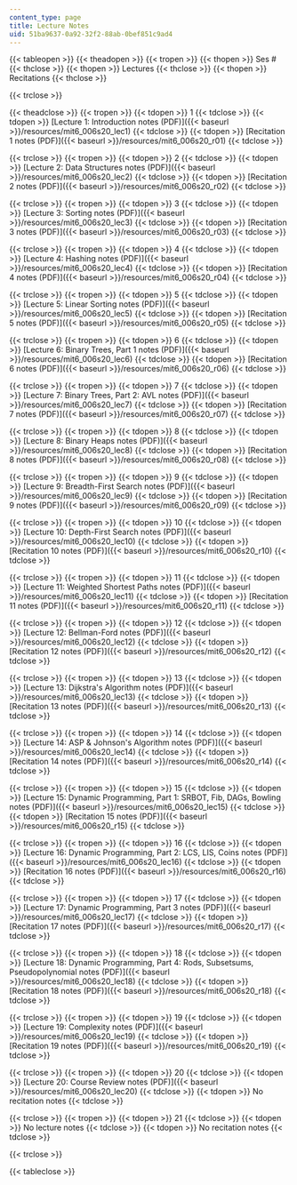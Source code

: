 ```yaml
---
content_type: page
title: Lecture Notes
uid: 51ba9637-0a92-32f2-88ab-0bef851c9ad4
---
```


{{< tableopen >}}
{{< theadopen >}}
{{< tropen >}}
{{< thopen >}}
Ses #
{{< thclose >}}
{{< thopen >}}
Lectures
{{< thclose >}}
{{< thopen >}}
Recitations
{{< thclose >}}

{{< trclose >}}

{{< theadclose >}}
{{< tropen >}}
{{< tdopen >}}
1
{{< tdclose >}}
{{< tdopen >}}
[Lecture 1: Introduction notes (PDF)]({{< baseurl >}}/resources/mit6_006s20_lec1)
{{< tdclose >}}
{{< tdopen >}}
[Recitation 1 notes (PDF)]({{< baseurl >}}/resources/mit6_006s20_r01)
{{< tdclose >}}

{{< trclose >}}
{{< tropen >}}
{{< tdopen >}}
2
{{< tdclose >}}
{{< tdopen >}}
[Lecture 2: Data Structures notes (PDF)]({{< baseurl >}}/resources/mit6_006s20_lec2)
{{< tdclose >}}
{{< tdopen >}}
[Recitation 2 notes (PDF)]({{< baseurl >}}/resources/mit6_006s20_r02)
{{< tdclose >}}

{{< trclose >}}
{{< tropen >}}
{{< tdopen >}}
3
{{< tdclose >}}
{{< tdopen >}}
[Lecture 3: Sorting notes (PDF)]({{< baseurl >}}/resources/mit6_006s20_lec3)
{{< tdclose >}}
{{< tdopen >}}
[Recitation 3 notes (PDF)]({{< baseurl >}}/resources/mit6_006s20_r03)
{{< tdclose >}}

{{< trclose >}}
{{< tropen >}}
{{< tdopen >}}
4
{{< tdclose >}}
{{< tdopen >}}
[Lecture 4: Hashing notes (PDF)]({{< baseurl >}}/resources/mit6_006s20_lec4)
{{< tdclose >}}
{{< tdopen >}}
[Recitation 4 notes (PDF)]({{< baseurl >}}/resources/mit6_006s20_r04)
{{< tdclose >}}

{{< trclose >}}
{{< tropen >}}
{{< tdopen >}}
5
{{< tdclose >}}
{{< tdopen >}}
[Lecture 5: Linear Sorting notes (PDF)]({{< baseurl >}}/resources/mit6_006s20_lec5)
{{< tdclose >}}
{{< tdopen >}}
[Recitation 5 notes (PDF)]({{< baseurl >}}/resources/mit6_006s20_r05)
{{< tdclose >}}

{{< trclose >}}
{{< tropen >}}
{{< tdopen >}}
6
{{< tdclose >}}
{{< tdopen >}}
[Lecture 6: Binary Trees, Part 1 notes (PDF)]({{< baseurl >}}/resources/mit6_006s20_lec6)
{{< tdclose >}}
{{< tdopen >}}
[Recitation 6 notes (PDF)]({{< baseurl >}}/resources/mit6_006s20_r06)
{{< tdclose >}}

{{< trclose >}}
{{< tropen >}}
{{< tdopen >}}
7
{{< tdclose >}}
{{< tdopen >}}
[Lecture 7: Binary Trees, Part 2: AVL notes (PDF)]({{< baseurl >}}/resources/mit6_006s20_lec7)
{{< tdclose >}}
{{< tdopen >}}
[Recitation 7 notes (PDF)]({{< baseurl >}}/resources/mit6_006s20_r07)
{{< tdclose >}}

{{< trclose >}}
{{< tropen >}}
{{< tdopen >}}
8
{{< tdclose >}}
{{< tdopen >}}
[Lecture 8: Binary Heaps notes (PDF)]({{< baseurl >}}/resources/mit6_006s20_lec8)
{{< tdclose >}}
{{< tdopen >}}
[Recitation 8 notes (PDF)]({{< baseurl >}}/resources/mit6_006s20_r08)
{{< tdclose >}}

{{< trclose >}}
{{< tropen >}}
{{< tdopen >}}
9
{{< tdclose >}}
{{< tdopen >}}
[Lecture 9: Breadth-First Search notes (PDF)]({{< baseurl >}}/resources/mit6_006s20_lec9)
{{< tdclose >}}
{{< tdopen >}}
[Recitation 9 notes (PDF)]({{< baseurl >}}/resources/mit6_006s20_r09)
{{< tdclose >}}

{{< trclose >}}
{{< tropen >}}
{{< tdopen >}}
10
{{< tdclose >}}
{{< tdopen >}}
[Lecture 10: Depth-First Search notes (PDF)]({{< baseurl >}}/resources/mit6_006s20_lec10)
{{< tdclose >}}
{{< tdopen >}}
[Recitation 10 notes (PDF)]({{< baseurl >}}/resources/mit6_006s20_r10)
{{< tdclose >}}

{{< trclose >}}
{{< tropen >}}
{{< tdopen >}}
11
{{< tdclose >}}
{{< tdopen >}}
[Lecture 11: Weighted Shortest Paths notes (PDF)]({{< baseurl >}}/resources/mit6_006s20_lec11)
{{< tdclose >}}
{{< tdopen >}}
[Recitation 11 notes (PDF)]({{< baseurl >}}/resources/mit6_006s20_r11)
{{< tdclose >}}

{{< trclose >}}
{{< tropen >}}
{{< tdopen >}}
12
{{< tdclose >}}
{{< tdopen >}}
[Lecture 12: Bellman-Ford notes (PDF)]({{< baseurl >}}/resources/mit6_006s20_lec12)
{{< tdclose >}}
{{< tdopen >}}
[Recitation 12 notes (PDF)]({{< baseurl >}}/resources/mit6_006s20_r12)
{{< tdclose >}}

{{< trclose >}}
{{< tropen >}}
{{< tdopen >}}
13
{{< tdclose >}}
{{< tdopen >}}
[Lecture 13: Dijkstra's Algorithm notes (PDF)]({{< baseurl >}}/resources/mit6_006s20_lec13)
{{< tdclose >}}
{{< tdopen >}}
[Recitation 13 notes (PDF)]({{< baseurl >}}/resources/mit6_006s20_r13)
{{< tdclose >}}

{{< trclose >}}
{{< tropen >}}
{{< tdopen >}}
14
{{< tdclose >}}
{{< tdopen >}}
[Lecture 14: ASP & Johnson's Algorithm notes (PDF)]({{< baseurl >}}/resources/mit6_006s20_lec14)
{{< tdclose >}}
{{< tdopen >}}
[Recitation 14 notes (PDF)]({{< baseurl >}}/resources/mit6_006s20_r14)
{{< tdclose >}}

{{< trclose >}}
{{< tropen >}}
{{< tdopen >}}
15
{{< tdclose >}}
{{< tdopen >}}
[Lecture 15: Dynamic Programming, Part 1: SRBOT, Fib, DAGs, Bowling notes (PDF)]({{< baseurl >}}/resources/mit6_006s20_lec15)
{{< tdclose >}}
{{< tdopen >}}
[Recitation 15 notes (PDF)]({{< baseurl >}}/resources/mit6_006s20_r15)
{{< tdclose >}}

{{< trclose >}}
{{< tropen >}}
{{< tdopen >}}
16
{{< tdclose >}}
{{< tdopen >}}
[Lecture 16: Dynamic Programming, Part 2: LCS, LIS, Coins notes (PDF)]({{< baseurl >}}/resources/mit6_006s20_lec16)
{{< tdclose >}}
{{< tdopen >}}
[Recitation 16 notes (PDF)]({{< baseurl >}}/resources/mit6_006s20_r16)
{{< tdclose >}}

{{< trclose >}}
{{< tropen >}}
{{< tdopen >}}
17
{{< tdclose >}}
{{< tdopen >}}
[Lecture 17: Dynamic Programming, Part 3 notes (PDF)]({{< baseurl >}}/resources/mit6_006s20_lec17)
{{< tdclose >}}
{{< tdopen >}}
[Recitation 17 notes (PDF)]({{< baseurl >}}/resources/mit6_006s20_r17)
{{< tdclose >}}

{{< trclose >}}
{{< tropen >}}
{{< tdopen >}}
18
{{< tdclose >}}
{{< tdopen >}}
[Lecture 18: Dynamic Programming, Part 4: Rods, Subsetsums, Pseudopolynomial notes (PDF)]({{< baseurl >}}/resources/mit6_006s20_lec18)
{{< tdclose >}}
{{< tdopen >}}
[Recitation 18 notes (PDF)]({{< baseurl >}}/resources/mit6_006s20_r18)
{{< tdclose >}}

{{< trclose >}}
{{< tropen >}}
{{< tdopen >}}
19
{{< tdclose >}}
{{< tdopen >}}
[Lecture 19: Complexity notes (PDF)]({{< baseurl >}}/resources/mit6_006s20_lec19)
{{< tdclose >}}
{{< tdopen >}}
[Recitation 19 notes (PDF)]({{< baseurl >}}/resources/mit6_006s20_r19)
{{< tdclose >}}

{{< trclose >}}
{{< tropen >}}
{{< tdopen >}}
20
{{< tdclose >}}
{{< tdopen >}}
[Lecture 20: Course Review notes (PDF)]({{< baseurl >}}/resources/mit6_006s20_lec20)
{{< tdclose >}}
{{< tdopen >}}
No recitation notes
{{< tdclose >}}

{{< trclose >}}
{{< tropen >}}
{{< tdopen >}}
21
{{< tdclose >}}
{{< tdopen >}}
No lecture notes
{{< tdclose >}}
{{< tdopen >}}
No recitation notes
{{< tdclose >}}

{{< trclose >}}

{{< tableclose >}}